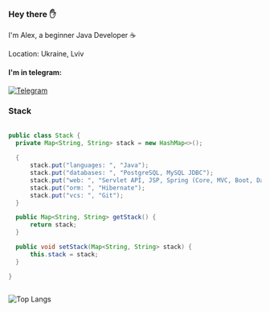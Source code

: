 <h3> Hey there ✋</h3>

I'm Alex, a beginner Java Developer ☕️

Location: Ukraine, Lviv

<h4> I'm in telegram:</h4>

[![Telegram](https://img.shields.io/badge/Telegram-blue.svg?style=flat-square&logo=telegram)](https://t.me/akira_7)
  
<div>

  <h3> Stack </h3>

  ```java
  ​
public class Stack {
    private Map<String, String> stack = new HashMap<>();
    
    {
        stack.put("languages: ", "Java");
        stack.put("databases: ", "PostgreSQL, MySQL JDBC");
        stack.put("web: ", "Servlet API, JSP, Spring (Core, MVC, Boot, Data, Security)");
        stack.put("orm: ", "Hibernate");
        stack.put("vcs: ", "Git");
    }

    public Map<String, String> getStack() {
        return stack;
    }

    public void setStack(Map<String, String> stack) {
        this.stack = stack;
    }
  
}
  ​
  ```
</div>

![Top Langs](https://github-readme-stats.vercel.app/api/top-langs/?username=overpathz&layout=compact)
